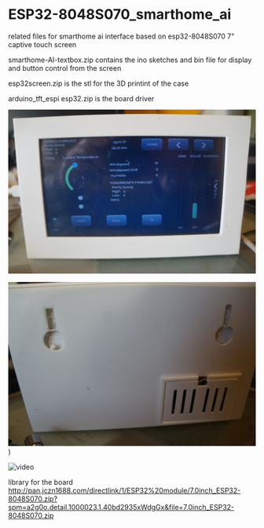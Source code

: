 # ESP32-8048S070_smarthome_ai

related files for  smarthome ai interface based on esp32-8048S070 7" captive touch screen

 smarthome-AI-textbox.zip contains the ino sketches and bin file  for display and button control from the screen
 
 esp32screen.zip is the stl for the 3D printint of the case 

arduino_tft_espi esp32.zip  is the  board driver 

![image](https://github.com/krywenko/ESP32-8048S070_smarthome_ai/blob/main/21598340934c9f54280f2e72e3fea447b7695a84_2_1035x687.jpeg)

![image](https://github.com/krywenko/ESP32-8048S070_smarthome_ai/blob/main/130d40d4bd2c4a89ad5332a2c598fcebdae1ff97_2_1035x687.jpeg))

![video]((https://github.com/krywenko/ESP32-8048S070_smarthome_ai/blob/main/339849796_8942250472516673_1893327881972569481_n.mp4))

library for the  board http://pan.jczn1688.com/directlink/1/ESP32%20module/7.0inch_ESP32-8048S070.zip?spm=a2g0o.detail.1000023.1.40bd2935xWdgGx&file=7.0inch_ESP32-8048S070.zip

